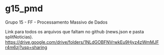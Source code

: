 # g15_pmd
Grupo 15 - FF - Processamento Massivo de Dados

Link para todos os arquivos que faltam no github (news.json e pasta splitNoticias).
https://drive.google.com/drive/folders/1NLdGOBFNVrwkEu9Hjyz4zWmMJFr4m6zj?usp=sharing
